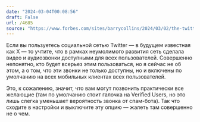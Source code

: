 ```yaml
---
date: "2024-03-04T00:08:56"
draft: False
url: /4685
source: "https://www.forbes.com/sites/barrycollins/2024/03/02/the-twitter-settings-you-should-change-now-to-block-unwanted-calls/?sh=620039f43399"
---
```


Если вы пользуетесь социальной сетью Twitter — в будущем известная как X — то учтите, что в рамках неумолимого развития сеть сделала видео и аудиозвонки доступными для всех пользователей. Совершенно непонятно, кто будет всерьез этим пользоваться, но я сейчас не об этом, а о том, что эти звонки не только доступны, но и включены по умолчанию на всех мобильных клиентах всех пользователей.

Это, к сожалению, значит, что вам могут позвонить практически все желающие (там по умолчанию стоит галочка на Verified Users, но это лишь слегка уменьшает вероятность звонка от спам-бота). Так что сходите в настройки и выключите эту опцию — жалеть там совершенно не о чем.

